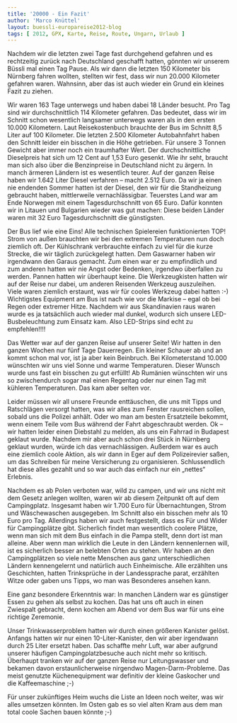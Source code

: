 ```yaml
---
title: '20000 - Ein Fazit'
author: 'Marco Knüttel'
layout: buessli-europareise2012-blog
tags: [ 2012, GPX, Karte, Reise, Route, Ungarn, Urlaub ]
---
```

Nachdem wir die letzten zwei Tage fast durchgehend gefahren und es rechtzeitig zurück nach Deutschland
geschafft hatten, gönnten wir unserem Büssli mal einen Tag Pause. Als wir dann die letzten 150 Kilometer
bis Nürnberg fahren wollten, stellten wir fest, dass wir nun 20.000 Kilometer gefahren waren. Wahnsinn, 
aber das ist auch wieder ein Grund ein kleines Fazit zu ziehen.

Wir waren 163 Tage unterwegs und haben dabei 18 Länder besucht. Pro Tag sind wir durchschnittlich 114 
Kilometer gefahren. Das bedeutet, dass wir im Schnitt schon wesentlich langsamer unterwegs waren als in 
den ersten 10.000 Kilometern. Laut Reisekostenbuch brauchte der Bus im Schnitt 8,5 Liter auf 100 Kilometer. 
Die letzten 2.500 Kilometer Autobahnfahrt haben den Schnitt leider ein bisschen in die Höhe getrieben. Für 
unsere 3 Tonnen Gewicht aber immer noch ein traumhafter Wert. Der durchschnittliche Dieselpreis hat sich 
um 12 Cent auf 1,53 Euro gesenkt. Wie ihr seht, braucht man sich also über die Benzinpreise in Deutschland 
nicht zu ärgern. In manch ärmeren Ländern ist es wesentlich teurer.
Auf der ganzen Reise haben wir 1.642 Liter Diesel verfahren – macht 2.512 Euro. Da wir ja einen nie endenden 
Sommer hatten ist der Diesel, den wir für die Standheizung gebraucht haben, mittlerweile vernachlässigbar.
Teuerstes Land war am Ende Norwegen mit einem Tagesdurchschnitt von 65 Euro. Dafür konnten wir in Litauen 
und Bulgarien wieder was gut machen: Diese beiden Länder waren mit 32 Euro Tagesdurchschnitt die günstigsten. 

Der Bus lief wie eine Eins! Alle technischen Spielereien funktionierten TOP! Strom von außen brauchten wir 
bei den extremen Temperaturen nun doch ziemlich oft. Der Kühlschrank verbrauchte einfach zu viel für die 
kurze Strecke, die wir täglich zurückgelegt hatten. Dem Gaswarner haben wir irgendwann den Garaus gemacht. 
Zum einen war er zu empfindlich und zum anderen hatten wir nie Angst oder Bedenken, irgendwo überfallen zu 
werden. Pannen hatten wir überhaupt keine. Die Werkzeugkisten hatten wir auf der Reise nur dabei, um anderen 
Reisenden Werkzeug auszuleihen. Viele waren ziemlich erstaunt, was wir für cooles Werkzeug dabei hatten :-) 
Wichtigstes Equipment am Bus ist nach wie vor die Markise – egal ob bei Regen oder extremer Hitze. Nachdem 
wir aus Skandinavien raus waren wurde es ja tatsächlich auch wieder mal dunkel, wodurch sich unsere 
LED-Busbeleuchtung zum Einsatz kam. Also LED-Strips sind echt zu empfehlen!!!!

Das Wetter war auf der ganzen Reise auf unserer Seite! Wir hatten in den ganzen Wochen nur fünf Tage 
Dauerregen. Ein kleiner Schauer ab und an kommt schon mal vor, ist ja aber kein Beinbruch. Bei Kilometerstand 
10.000 wünschten wir uns viel Sonne und warme Temperaturen. Dieser Wunsch wurde uns fast ein bisschen zu gut 
erfüllt! Ab Rumänien wünschten wir uns so zwischendurch sogar mal einen Regentag oder nur einen Tag mit 
kühleren Temperaturen. Das kam aber selten vor.

Leider müssen wir all unsere Freunde enttäuschen, die uns mit Tipps und Ratschlägen versorgt hatten, was wir 
alles zum Fenster rausreichen sollen, sobald uns die Polizei anhält. Oder wo man am besten Ersatzteile bekommt, 
wenn einem Teile vom Bus während der Fahrt abgeschraubt werden. Ok – wir hatten leider einen Diebstahl zu 
melden, als uns ein Fahrrad in Budapest geklaut wurde. Nachdem mir aber auch schon drei Stück in Nürnberg 
geklaut wurden, würde ich das vernachlässigen. Außerdem war es auch eine ziemlich coole Aktion, als wir 
dann in Eger auf dem Polizeirevier saßen, um das Schreiben für meine Versicherung zu organisieren. 
Schlussendlich hat diese alles gezahlt und so war auch das einfach nur ein „nettes“ Erlebnis. 

Nachdem es ab Polen verboten war, wild zu campen, und wir uns nicht mit dem Gesetz anlegen wollten, waren 
wir ab diesem Zeitpunkt oft auf dem Campingplatz. Insgesamt haben wir 1.700 Euro für Übernachtungen, Strom 
und Wäschewaschen ausgegeben. Im Schnitt also ein bisschen mehr als 10 Euro pro Tag. Allerdings haben wir 
auch festgestellt, dass es Für und Wider für Campingplätze gibt. Sicherlich findet man wesentlich coolere 
Plätze, wenn man sich mit dem Bus einfach in die Pampa stellt, denn dort ist man alleine. Aber wenn man 
wirklich die Leute in den Ländern kennenlernen will, ist es sicherlich besser an belebten Orten zu stehen. 
Wir haben an den Campingplätzen so viele nette Menschen aus ganz unterschiedlichen Ländern kennengelernt 
und natürlich auch Einheimische. Alle erzählten uns Geschichten, hatten Trinksprüche in der Landessprache 
parat, erzählten Witze oder gaben uns Tipps, wo man was Besonderes ansehen kann.

Eine ganz besondere Erkenntnis war: In manchen Ländern war es günstiger Essen zu gehen als selbst zu kochen. 
Das hat uns oft auch in einen Zwiespalt gebracht, denn kochen am Abend vor dem Bus war für uns eine richtige 
Zeremonie.

Unser Trinkwasserproblem hatten wir durch einen größeren Kanister gelöst. Anfangs hatten wir nur einen 
10-Liter-Kanister, den wir aber irgendwann durch 25 Liter ersetzt haben. Das schaffte mehr Luft, war aber 
aufgrund unserer häufigen Campingplatzbesuche auch nicht mehr so kritisch. Überhaupt tranken wir auf der 
ganzen Reise nur Leitungswasser und bekamen davon erstaunlicherweise nirgendwo Magen-Darm-Probleme. Das 
meist genutzte Küchenequipment war definitiv der kleine Gaskocher und die Kaffeemaschine ;-)

Für unser zukünftiges Heim wuchs die Liste an Ideen noch weiter, was wir alles umsetzen könnten. Im Osten 
gab es so viel alten Kram aus dem man total coole Sachen bauen könnte ;-)

